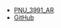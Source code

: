 - [PNU_3991_AR](https://github.com/hmidrza100/PNU_3991_AR)
- [GitHub](https://github.com/hmidrza100)

